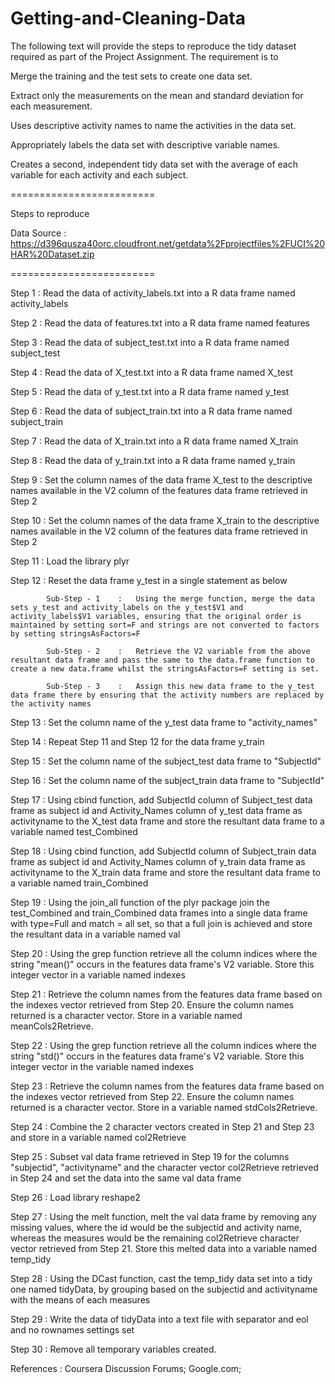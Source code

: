 Getting-and-Cleaning-Data
=========================

The following text will provide the steps to reproduce the tidy dataset required as part of the Project Assignment. The requirement is to 

Merge the training and the test sets to create one data set.

Extract only the measurements on the mean and standard deviation for each measurement.

Uses descriptive activity names to name the activities in the data set.

Appropriately labels the data set with descriptive variable names. 

Creates a second, independent tidy data set with the average of each variable for each activity and each subject.

========================= 

Steps to reproduce

Data Source : https://d396qusza40orc.cloudfront.net/getdata%2Fprojectfiles%2FUCI%20HAR%20Dataset.zip

=========================

Step 1 	: 	Read the data of activity_labels.txt into a R data frame named activity_labels

Step 2 	:	Read the data of features.txt into a R data frame named features

Step 3 	: 	Read the data of subject_test.txt into a R data frame named subject_test

Step 4 	:	Read the data of X_test.txt into a R data frame named X_test

Step 5 	: 	Read the data of y_test.txt into a R data frame named y_test

Step 6 	:	Read the data of subject_train.txt into a R data frame named subject_train

Step 7 	: 	Read the data of X_train.txt into a R data frame named X_train

Step 8 	:	Read the data of y_train.txt into a R data frame named y_train

Step 9	:	Set the column names of the data frame X_test to the descriptive names available in the V2 column of the features data frame retrieved in Step 2

Step 10	:	Set the column names of the data frame X_train to the descriptive names available in the V2 column of the features data frame retrieved in Step 2

Step 11	:	Load the library plyr

Step 12	:	Reset the data frame y_test in a single statement as below

			Sub-Step - 1	:	Using the merge function, merge the data sets y_test and activity_labels on the y_test$V1 and activity_labels$V1 variables, ensuring that the original order is maintained by setting sort=F and strings are not converted to factors by setting stringsAsFactors=F

			Sub-Step - 2	:	Retrieve the V2 variable from the above resultant data frame and pass the same to the data.frame function to create a new data.frame whilst the stringsAsFactors=F setting is set. 

			Sub-Step - 3	:	Assign this new data frame to the y_test data frame there by ensuring that the activity numbers are replaced by the activity names

Step 13	:	Set the column name of the y_test data frame to "activity_names"

Step 14	:	Repeat Step 11 and Step 12 for the data frame y_train

Step 15	:	Set the column name of the subject_test data frame to "SubjectId"

Step 16	:	Set the column name of the subject_train data frame to "SubjectId"

Step 17	:	Using cbind function, add  SubjectId column of Subject_test data frame as subject id and Activity_Names column of y_test data frame as activityname to the X_test data frame and store the resultant data frame to a variable named test_Combined

Step 18	:	Using cbind function, add  SubjectId column of Subject_train data frame as subject id and Activity_Names column of y_train data frame as activityname to the X_train data frame and store the resultant data frame to a variable named train_Combined

Step 19	:	Using the join_all function of the plyr package join the test_Combined and train_Combined data frames into a single data frame with type=Full and match = all set, so that a full join is achieved and store the resultant data in a variable named val

Step 20	:	Using the grep function retrieve all the column indices where the string "mean()" occurs in the features data frame's V2 variable. Store this integer vector in a variable named indexes

Step 21	:	Retrieve the column names from the features data frame based on the indexes vector retrieved from Step 20. Ensure the column names returned is a character vector. Store in a variable named meanCols2Retrieve.

Step 22	:	Using the grep function retrieve all the column indices where the string "std()" occurs in the features data frame's V2 variable. Store this integer vector in the variable named indexes

Step 23	:	Retrieve the column names from the features data frame based on the indexes vector retrieved from Step 22. Ensure the column names returned is a character vector. Store in a variable named stdCols2Retrieve.

Step 24	:	Combine the 2 character vectors created in Step 21 and Step 23 and store in a variable named col2Retrieve

Step 25	:	Subset val data frame retrieved in Step 19 for the columns "subjectid", "activityname" and the character vector col2Retrieve retrieved in Step 24 and set the data into the same val data frame

Step 26	:	Load library reshape2

Step 27	:	Using the melt function, melt the val data frame by removing any missing values, where the id would be the subjectid and activity name, whereas the measures would be the remaining col2Retrieve character vector retrieved from Step 21. Store this melted data into a variable named temp_tidy

Step 28	:	Using the DCast function, cast the temp_tidy data set into a tidy one named tidyData, by grouping based on the subjectid and activityname with the means of each measures

Step 29	:	Write the data of tidyData into a text file  with separator and eol and no rownames settings set

Step 30	:	Remove all temporary variables created.


References : Coursera Discussion Forums; Google.com;
